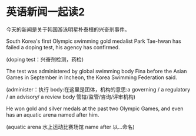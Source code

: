 # 英语新闻一起读2

今天的新闻是关于韩国游泳明星朴泰桓的兴奋剂事件。

South Korea's first Olympic swimming gold medalist Park Tae-hwan has failed a doping test, his agency has confirmed.

\(doping test：兴奋剂检测，药检\)

The test was administered by global swimming body Fina before the Asian Games in September in Incheon, the Korea Swimming Federation said.

\(administer：执行 body:在这里是团体，机构的意思:a governing / a regulatory / an advisory/ a review body 管辖/监管/咨询/评审机构\)

He won gold and silver medals at the past two Olympic Games, and even has an aquatic arena named after him.

\(aquatic arena 水上运动比赛场馆 name after 以…命名\)

